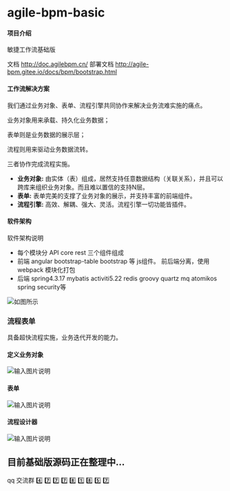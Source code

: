# agile-bpm-basic

#### 项目介绍
敏捷工作流基础版

文档 http://doc.agilebpm.cn/
部署文档 http://agile-bpm.gitee.io/docs/bpm/bootstrap.html

#### 工作流解决方案
我们通过业务对象、表单、流程引擎共同协作来解决业务流难实施的痛点。

业务对象用来承载、持久化业务数据；

表单则是业务数据的展示层；

流程则用来驱动业务数据流转。

三者协作完成流程实施。

 > 
- **业务对象:** 由实体（表）组成，居然支持任意数据结构（关联关系），并且可以跨库来组织业务对象。而且难以置信的支持N层。
- **表单:** 表单完美的支撑了业务对象的展示，并支持丰富的前端组件。
- **流程引擎:** 高效、解耦、强大、灵活。流程引擎一切功能皆插件。

#### 软件架构
软件架构说明
- 每个模块分 API core rest 三个组件组成
- 前端 angular bootstrap-table bootstrap 等 js组件。 前后端分离，使用webpack 模块化打包
- 后端 spring4.3.17 mybatis  activiti5.22 redis groovy quartz mq atomikos spring security等


![如图所示](https://gitee.com/uploads/images/2018/0525/230104_41370bb1_1861740.png "屏幕截图.png")


### 流程表单

具备超快流程实施，业务迭代开发的能力。

#### 定义业务对象
![输入图片说明](https://gitee.com/uploads/images/2018/0606/011446_bf2fbd84_1861740.png "屏幕截图.png")
#### 表单
![输入图片说明](https://gitee.com/uploads/images/2018/0606/011930_df63251f_1861740.png "屏幕截图.png")
#### 流程设计器
![输入图片说明](https://gitee.com/uploads/images/2018/0525/231459_95401bef_1861740.png "屏幕截图.png")

## 目前基础版源码正在整理中...
qq 交流群 :four:  :seven:  :seven:  :seven:  :eight:  :one:  :eight:  :five:  :seven: 